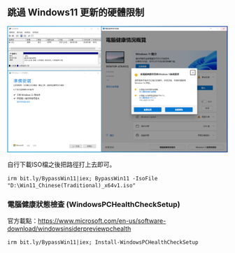 ## 跳過 Windows11 更新的硬體限制
![](img/MBR_Check_s.png)


自行下載ISO檔之後把路徑打上去即可。

```
irm bit.ly/BypassWin11|iex; BypassWin11 -IsoFile "D:\Win11_Chinese(Traditional)_x64v1.iso"
```

### 電腦健康狀態檢查 (WindowsPCHealthCheckSetup)
官方載點：https://www.microsoft.com/en-us/software-download/windowsinsiderpreviewpchealth

```
irm bit.ly/BypassWin11|iex; Install-WindowsPCHealthCheckSetup
```